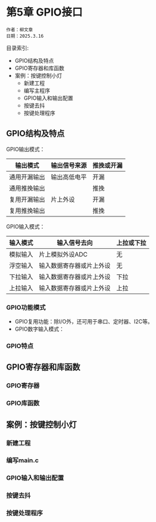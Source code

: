 # 第5章 GPIO接口

```
作者：柳文章
日期：2025.3.16
```

目录索引:

- GPIO结构及特点
- GPIO寄存器和库函数
- 案例：按键控制小灯
    - 新建工程
    - 编写主程序
    - GPIO输入和输出配置
    - 按键去抖
    - 按键处理程序

## GPIO结构及特点

GPIO输出模式：

| 输出模式    | 输出信号来源 | 推挽或开漏 |
|------------|------------|----------|
| 通用开漏输出 | 输出高低电平 | 开漏      |
| 通用推挽输出 |            | 推挽      |
| 复用开漏输出 | 片上外设    | 开漏      |
| 复用推挽输出 |            | 推挽      |

GPIO输入模式：

| 输入模式 | 输入信号去向           | 上拉或下拉 |
|---------|----------------------|----------|
| 模拟输入 | 片上模拟外设ADC        | 无        |
| 浮空输入 | 输入数据寄存器或片上外设 | 无        |
| 下拉输入 | 输入数据寄存器或片上外设 | 下拉      |
| 上拉输入 | 输入数据寄存器或片上外设 | 上拉      |

### GPIO功能模式

- GPIO复用功能：除I/O外，还可用于串口、定时器、I2C等。
- GPIO数字输入模式：

### GPIO特点

## GPIO寄存器和库函数

### GPIO寄存器

### GPIO库函数



## 案例：按键控制小灯

### 新建工程

### 编写main.c

### GPIO输入和输出配置

### 按键去抖

### 按键处理程序